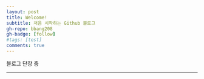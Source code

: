 ```yaml
---
layout: post
title: Welcome!
subtitle: 처음 시작하는 Github 블로그
gh-repo: bbang208
gh-badge: [follow]
#tags: [test]
comments: true
---
```


블로그 단장 중

---